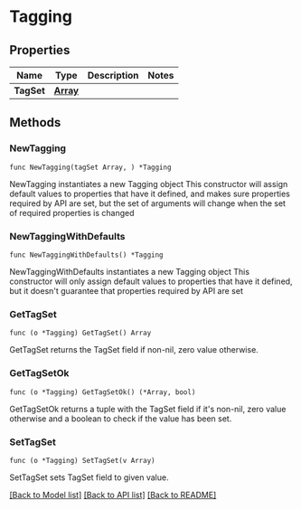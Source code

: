 # Tagging

## Properties

Name | Type | Description | Notes
------------ | ------------- | ------------- | -------------
**TagSet** | [**Array**](array.md) |  | 

## Methods

### NewTagging

`func NewTagging(tagSet Array, ) *Tagging`

NewTagging instantiates a new Tagging object
This constructor will assign default values to properties that have it defined,
and makes sure properties required by API are set, but the set of arguments
will change when the set of required properties is changed

### NewTaggingWithDefaults

`func NewTaggingWithDefaults() *Tagging`

NewTaggingWithDefaults instantiates a new Tagging object
This constructor will only assign default values to properties that have it defined,
but it doesn't guarantee that properties required by API are set

### GetTagSet

`func (o *Tagging) GetTagSet() Array`

GetTagSet returns the TagSet field if non-nil, zero value otherwise.

### GetTagSetOk

`func (o *Tagging) GetTagSetOk() (*Array, bool)`

GetTagSetOk returns a tuple with the TagSet field if it's non-nil, zero value otherwise
and a boolean to check if the value has been set.

### SetTagSet

`func (o *Tagging) SetTagSet(v Array)`

SetTagSet sets TagSet field to given value.



[[Back to Model list]](../README.md#documentation-for-models) [[Back to API list]](../README.md#documentation-for-api-endpoints) [[Back to README]](../README.md)


